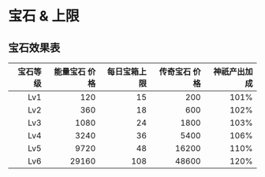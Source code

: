 # 宝石 & 上限

## 宝石效果表
| 宝石等级 | **能量宝石 价格** | **每日宝箱上限** | **传奇宝石 价格** | **神祇产出加成** |
|---:|---:|---:|---:|---:|
| Lv1 | 120 | 15 | 200 | 101% |
| Lv2 | 360 | 18 | 600 | 102% |
| Lv3 | 1080 | 24 | 1800 | 103% |
| Lv4 | 3240 | 36 | 5400 | 106% |
| Lv5 | 9720 | 48 | 16200 | 110% |
| Lv6 | 29160 | 108 | 48600 | 120% |
